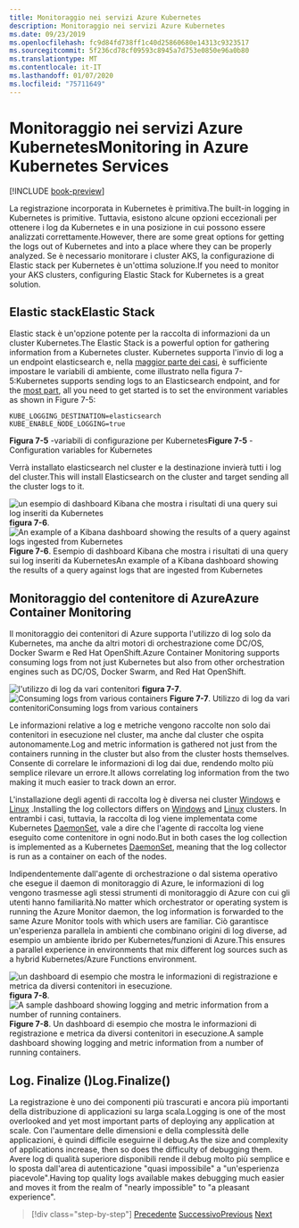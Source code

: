 ```yaml
---
title: Monitoraggio nei servizi Azure Kubernetes
description: Monitoraggio nei servizi Azure Kubernetes
ms.date: 09/23/2019
ms.openlocfilehash: fc9d84fd738ff1c40d25860680e14313c9323517
ms.sourcegitcommit: 5f236cd78cf09593c8945a7d753e0850e96a0b80
ms.translationtype: MT
ms.contentlocale: it-IT
ms.lasthandoff: 01/07/2020
ms.locfileid: "75711649"
---
```

# <a name="monitoring-in-azure-kubernetes-services"></a><span data-ttu-id="0bde7-103">Monitoraggio nei servizi Azure Kubernetes</span><span class="sxs-lookup"><span data-stu-id="0bde7-103">Monitoring in Azure Kubernetes Services</span></span>

[!INCLUDE [book-preview](../../../includes/book-preview.md)]

<span data-ttu-id="0bde7-104">La registrazione incorporata in Kubernetes è primitiva.</span><span class="sxs-lookup"><span data-stu-id="0bde7-104">The built-in logging in Kubernetes is primitive.</span></span> <span data-ttu-id="0bde7-105">Tuttavia, esistono alcune opzioni eccezionali per ottenere i log da Kubernetes e in una posizione in cui possono essere analizzati correttamente.</span><span class="sxs-lookup"><span data-stu-id="0bde7-105">However, there are some great options for getting the logs out of Kubernetes and into a place where they can be properly analyzed.</span></span> <span data-ttu-id="0bde7-106">Se è necessario monitorare i cluster AKS, la configurazione di Elastic stack per Kubernetes è un'ottima soluzione.</span><span class="sxs-lookup"><span data-stu-id="0bde7-106">If you need to monitor your AKS clusters, configuring Elastic Stack for Kubernetes is a great solution.</span></span>

## <a name="elastic-stack"></a><span data-ttu-id="0bde7-107">Elastic stack</span><span class="sxs-lookup"><span data-stu-id="0bde7-107">Elastic Stack</span></span>

<span data-ttu-id="0bde7-108">Elastic stack è un'opzione potente per la raccolta di informazioni da un cluster Kubernetes.</span><span class="sxs-lookup"><span data-stu-id="0bde7-108">The Elastic Stack is a powerful option for gathering information from a Kubernetes cluster.</span></span> <span data-ttu-id="0bde7-109">Kubernetes supporta l'invio di log a un endpoint elasticsearch e, nella [maggior parte dei casi](https://kubernetes.io/docs/tasks/debug-application-cluster/logging-elasticsearch-kibana/), è sufficiente impostare le variabili di ambiente, come illustrato nella figura 7-5:</span><span class="sxs-lookup"><span data-stu-id="0bde7-109">Kubernetes supports sending logs to an Elasticsearch endpoint, and for the [most part](https://kubernetes.io/docs/tasks/debug-application-cluster/logging-elasticsearch-kibana/), all you need to get started is to set the environment variables as shown in Figure 7-5:</span></span>

```kubernetes
KUBE_LOGGING_DESTINATION=elasticsearch
KUBE_ENABLE_NODE_LOGGING=true
```

<span data-ttu-id="0bde7-110">**Figura 7-5** -variabili di configurazione per Kubernetes</span><span class="sxs-lookup"><span data-stu-id="0bde7-110">**Figure 7-5** - Configuration variables for Kubernetes</span></span>

<span data-ttu-id="0bde7-111">Verrà installato elasticsearch nel cluster e la destinazione invierà tutti i log del cluster.</span><span class="sxs-lookup"><span data-stu-id="0bde7-111">This will install Elasticsearch on the cluster and target sending all the cluster logs to it.</span></span>

<span data-ttu-id="0bde7-112">![un esempio di dashboard Kibana che mostra i risultati di una query sui log inseriti da Kubernetes](./media/kibana-dashboard.png)
**figura 7-6**.</span><span class="sxs-lookup"><span data-stu-id="0bde7-112">![An example of a Kibana dashboard showing the results of a query against logs ingested from Kubernetes](./media/kibana-dashboard.png)
**Figure 7-6**.</span></span> <span data-ttu-id="0bde7-113">Esempio di dashboard Kibana che mostra i risultati di una query sui log inseriti da Kubernetes</span><span class="sxs-lookup"><span data-stu-id="0bde7-113">An example of a Kibana dashboard showing the results of a query against logs that are ingested from Kubernetes</span></span>

## <a name="azure-container-monitoring"></a><span data-ttu-id="0bde7-114">Monitoraggio del contenitore di Azure</span><span class="sxs-lookup"><span data-stu-id="0bde7-114">Azure Container Monitoring</span></span>

<span data-ttu-id="0bde7-115">Il monitoraggio dei contenitori di Azure supporta l'utilizzo di log solo da Kubernetes, ma anche da altri motori di orchestrazione come DC/OS, Docker Swarm e Red Hat OpenShift.</span><span class="sxs-lookup"><span data-stu-id="0bde7-115">Azure Container Monitoring supports consuming logs from not just Kubernetes but also from other orchestration engines such as DC/OS, Docker Swarm, and Red Hat OpenShift.</span></span>

<span data-ttu-id="0bde7-116">![l'utilizzo di log da vari contenitori](./media/containers-diagram.png)
**figura 7-7**.</span><span class="sxs-lookup"><span data-stu-id="0bde7-116">![Consuming logs from various containers](./media/containers-diagram.png)
**Figure 7-7**.</span></span>  <span data-ttu-id="0bde7-117">Utilizzo di log da vari contenitori</span><span class="sxs-lookup"><span data-stu-id="0bde7-117">Consuming logs from various containers</span></span>

<span data-ttu-id="0bde7-118">Le informazioni relative a log e metriche vengono raccolte non solo dai contenitori in esecuzione nel cluster, ma anche dal cluster che ospita autonomamente.</span><span class="sxs-lookup"><span data-stu-id="0bde7-118">Log and metric information is gathered not just from the containers running in the cluster but also from the cluster hosts themselves.</span></span> <span data-ttu-id="0bde7-119">Consente di correlare le informazioni di log dai due, rendendo molto più semplice rilevare un errore.</span><span class="sxs-lookup"><span data-stu-id="0bde7-119">It allows correlating log information from the two making it much easier to track down an error.</span></span>

<span data-ttu-id="0bde7-120">L'installazione degli agenti di raccolta log è diversa nei cluster [Windows](https://docs.microsoft.com/azure/azure-monitor/insights/containers#configure-a-log-analytics-windows-agent-for-kubernetes) e [Linux](https://docs.microsoft.com/azure/azure-monitor/insights/containers#configure-a-log-analytics-linux-agent-for-kubernetes) .</span><span class="sxs-lookup"><span data-stu-id="0bde7-120">Installing the log collectors differs on [Windows](https://docs.microsoft.com/azure/azure-monitor/insights/containers#configure-a-log-analytics-windows-agent-for-kubernetes) and [Linux](https://docs.microsoft.com/azure/azure-monitor/insights/containers#configure-a-log-analytics-linux-agent-for-kubernetes) clusters.</span></span> <span data-ttu-id="0bde7-121">In entrambi i casi, tuttavia, la raccolta di log viene implementata come Kubernetes [DaemonSet](https://kubernetes.io/docs/concepts/workloads/controllers/daemonset/), vale a dire che l'agente di raccolta log viene eseguito come contenitore in ogni nodo.</span><span class="sxs-lookup"><span data-stu-id="0bde7-121">But in both cases the log collection is implemented as a Kubernetes [DaemonSet](https://kubernetes.io/docs/concepts/workloads/controllers/daemonset/), meaning that the log collector is run as a container on each of the nodes.</span></span>

<span data-ttu-id="0bde7-122">Indipendentemente dall'agente di orchestrazione o dal sistema operativo che esegue il daemon di monitoraggio di Azure, le informazioni di log vengono trasmesse agli stessi strumenti di monitoraggio di Azure con cui gli utenti hanno familiarità.</span><span class="sxs-lookup"><span data-stu-id="0bde7-122">No matter which orchestrator or operating system is running the Azure Monitor daemon, the log information is forwarded to the same Azure Monitor tools with which users are familiar.</span></span> <span data-ttu-id="0bde7-123">Ciò garantisce un'esperienza parallela in ambienti che combinano origini di log diverse, ad esempio un ambiente ibrido per Kubernetes/funzioni di Azure.</span><span class="sxs-lookup"><span data-stu-id="0bde7-123">This ensures a parallel experience in environments that mix different log sources such as a hybrid Kubernetes/Azure Functions environment.</span></span>

<span data-ttu-id="0bde7-124">![un dashboard di esempio che mostra le informazioni di registrazione e metrica da diversi contenitori in esecuzione.](./media/containers-dashboard.png)
**figura 7-8**.</span><span class="sxs-lookup"><span data-stu-id="0bde7-124">![A sample dashboard showing logging and metric information from a number of running containers.](./media/containers-dashboard.png)
**Figure 7-8**.</span></span> <span data-ttu-id="0bde7-125">Un dashboard di esempio che mostra le informazioni di registrazione e metrica da diversi contenitori in esecuzione.</span><span class="sxs-lookup"><span data-stu-id="0bde7-125">A sample dashboard showing logging and metric information from a number of running containers.</span></span>

## <a name="logfinalize"></a><span data-ttu-id="0bde7-126">Log. Finalize ()</span><span class="sxs-lookup"><span data-stu-id="0bde7-126">Log.Finalize()</span></span>

<span data-ttu-id="0bde7-127">La registrazione è uno dei componenti più trascurati e ancora più importanti della distribuzione di applicazioni su larga scala.</span><span class="sxs-lookup"><span data-stu-id="0bde7-127">Logging is one of the most overlooked and yet most important parts of deploying any application at scale.</span></span> <span data-ttu-id="0bde7-128">Con l'aumentare delle dimensioni e della complessità delle applicazioni, è quindi difficile eseguirne il debug.</span><span class="sxs-lookup"><span data-stu-id="0bde7-128">As the size and complexity of applications increase, then so does the difficulty of debugging them.</span></span> <span data-ttu-id="0bde7-129">Avere log di qualità superiore disponibili rende il debug molto più semplice e lo sposta dall'area di autenticazione "quasi impossibile" a "un'esperienza piacevole".</span><span class="sxs-lookup"><span data-stu-id="0bde7-129">Having top quality logs available makes debugging much easier and moves it from the realm of "nearly impossible" to "a pleasant experience".</span></span>

>[!div class="step-by-step"]
><span data-ttu-id="0bde7-130">[Precedente](logging-with-elastic-stack.md)
>[Successivo](azure-monitor.md)</span><span class="sxs-lookup"><span data-stu-id="0bde7-130">[Previous](logging-with-elastic-stack.md)
[Next](azure-monitor.md)</span></span>
